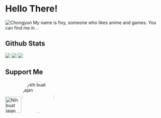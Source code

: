 # Hello There!
![Chongyun](https://github.com/Fixy48/Fixy48/blob/main/2d6031fd-bcbd-43c2-8070-38e074087739.jpeg)
My name is fixy, someone who likes anime and games.
You can find me in ..

<!-- ## Contacts
![](https://img.shields.io/badge/-Fixy48-%23181717?style=flat-square&logo=github) -->

## Github Stats

![](https://github-readme-stats.vercel.app/api?username=XiaFixy&show_icons=true&line_height=27&count_private=true&title_color=ffffff&text_color=c9cacc&icon_color=2bbc8a&bg_color=1d1f21)
![](https://github-readme-stats.vercel.app/api/pin/?username=XiaFixy&repo=Clara-Bot&title_color=ffffff&text_color=c9cacc&icon_color=2bbc8a&bg_color=1d1f21)
![](https://www.codewars.com/users/XiaFixy/badges/large)

## Support Me

<a href="https://www.nihbuatjajan.com/fixy" target="_blank"><img src="https://d4xyvrfd64gfm.cloudfront.net/buttons/default-cta.png" alt="Nih buat jajan" style="height: 51px !important;" ></a>
<a href="https://trakteer.id/fixy/tip" target="_blank"><img src="https://cdn.trakteer.id/images/mix/trakteer-thumbnail.png" alt="Nih buat jajan" style="border-radius: 50px; height: 100px;" ></a>
